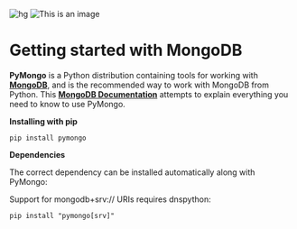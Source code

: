 ![hg](https://findlogovector.com/wp-content/uploads/2022/04/mongodb-logo-vector-2022.png)
![This is an image](https://myoctocat.com/assets/images/base-octocat.svg)
# Getting started with MongoDB

**PyMongo** is a Python distribution containing tools for working with **[MongoDB](https://www.mongodb.com/)**, and is the recommended way to work with MongoDB from Python. This **[MongoDB Documentation](https://pymongo.readthedocs.io/en/stable/)** attempts to explain everything you need to know to use PyMongo.

**Installing with pip**
```
pip install pymongo
```
**Dependencies**

The correct dependency can be installed automatically along with PyMongo:

Support for mongodb+srv:// URIs requires dnspython:
```
pip install "pymongo[srv]"
```
